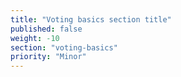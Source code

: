 ```yaml
---
title: "Voting basics section title"
published: false
weight: -10
section: "voting-basics"
priority: "Minor"
---
```


